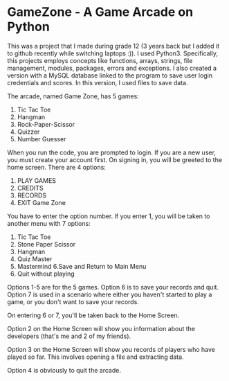 # GameZone - A Game Arcade on Python

This was a project that I made during grade 12 (3 years back but I added it to github recently while switching laptops :)). I used Python3. Specifically, this projects employs concepts like functions, arrays, strings, file management, modules, packages, errors and exceptions. I also created a version with a MySQL database linked to the program to save user login credentials and scores. In this version, I used files to save data.

The arcade, named Game Zone, has 5 games:
1. Tic Tac Toe
2. Hangman
3. Rock-Paper-Scissor
4. Quizzer
5. Number Guesser

When you run the code, you are prompted to login. If you are a new user, you must create your account first. On signing in, you will be greeted to the home screen. There are 4 options:
1. PLAY GAMES
2. CREDITS
3. RECORDS
4. EXIT Game Zone

You have to enter the option number. If you enter 1, you will be taken to another menu with 7 options:
1. Tic Tac Toe
2. Stone Paper Scissor
3. Hangman
4. Quiz Master
5. Mastermind
6.Save and Return to Main Menu
7. Quit without playing

Options 1-5 are for the 5 games. Option 6 is to save your records and quit. Option 7 is used in a scenario where either you haven't started to play a game, or you don't want to save your records.

On entering 6 or 7, you'll be taken back to the Home Screen.

Option 2 on the Home Screen will show you information about the developers (that's me and 2 of my friends).

Option 3 on the Home Screen will show you records of players who have played so far. This involves opening a file and extracting data.

Option 4 is obviously to quit the arcade.
